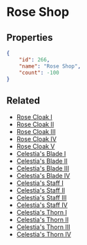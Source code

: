 # Rose Shop

<no description available>

## Properties

```json
{
    "id": 266,
    "name": "Rose Shop",
    "count": -100
}
```

## Related

- [Rose Cloak I](../items/6945-rose-cloak-i.md)
- [Rose Cloak II](../items/6946-rose-cloak-ii.md)
- [Rose Cloak III](../items/6947-rose-cloak-iii.md)
- [Rose Cloak IV](../items/6948-rose-cloak-iv.md)
- [Rose Cloak V](../items/6949-rose-cloak-v.md)
- [Celestia's Blade I](../items/6950-celestia-s-blade-i.md)
- [Celestia's Blade II](../items/6951-celestia-s-blade-ii.md)
- [Celestia's Blade III](../items/6952-celestia-s-blade-iii.md)
- [Celestia's Blade IV](../items/6953-celestia-s-blade-iv.md)
- [Celestia's Staff I](../items/6954-celestia-s-staff-i.md)
- [Celestia's Staff II](../items/6955-celestia-s-staff-ii.md)
- [Celestia's Staff III](../items/6956-celestia-s-staff-iii.md)
- [Celestia's Staff IV](../items/6957-celestia-s-staff-iv.md)
- [Celestia's Thorn I](../items/6958-celestia-s-thorn-i.md)
- [Celestia's Thorn II](../items/6959-celestia-s-thorn-ii.md)
- [Celestia's Thorn III](../items/6960-celestia-s-thorn-iii.md)
- [Celestia's Thorn IV](../items/6961-celestia-s-thorn-iv.md)


